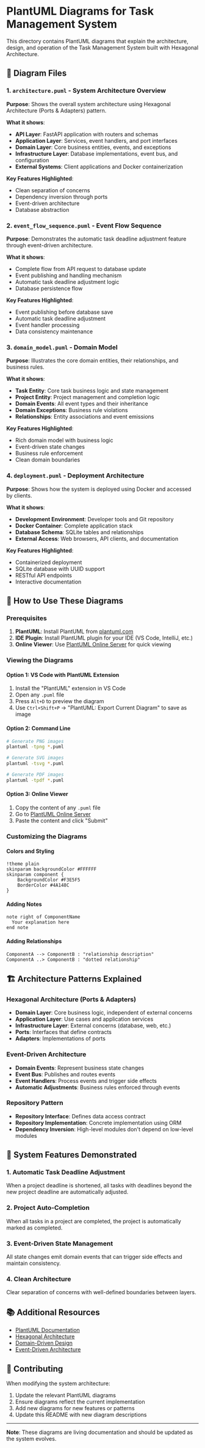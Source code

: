 # PlantUML Diagrams for Task Management System

This directory contains PlantUML diagrams that explain the architecture, design, and operation of the Task Management System built with Hexagonal Architecture.

## 📁 Diagram Files

### 1. `architecture.puml` - System Architecture Overview
**Purpose**: Shows the overall system architecture using Hexagonal Architecture (Ports & Adapters) pattern.

**What it shows**:
- **API Layer**: FastAPI application with routers and schemas
- **Application Layer**: Services, event handlers, and port interfaces
- **Domain Layer**: Core business entities, events, and exceptions
- **Infrastructure Layer**: Database implementations, event bus, and configuration
- **External Systems**: Client applications and Docker containerization

**Key Features Highlighted**:
- Clean separation of concerns
- Dependency inversion through ports
- Event-driven architecture
- Database abstraction

### 2. `event_flow_sequence.puml` - Event Flow Sequence
**Purpose**: Demonstrates the automatic task deadline adjustment feature through event-driven architecture.

**What it shows**:
- Complete flow from API request to database update
- Event publishing and handling mechanism
- Automatic task deadline adjustment logic
- Database persistence flow

**Key Features Highlighted**:
- Event publishing before database save
- Automatic task deadline adjustment
- Event handler processing
- Data consistency maintenance

### 3. `domain_model.puml` - Domain Model
**Purpose**: Illustrates the core domain entities, their relationships, and business rules.

**What it shows**:
- **Task Entity**: Core task business logic and state management
- **Project Entity**: Project management and completion logic
- **Domain Events**: All event types and their inheritance
- **Domain Exceptions**: Business rule violations
- **Relationships**: Entity associations and event emissions

**Key Features Highlighted**:
- Rich domain model with business logic
- Event-driven state changes
- Business rule enforcement
- Clean domain boundaries

### 4. `deployment.puml` - Deployment Architecture
**Purpose**: Shows how the system is deployed using Docker and accessed by clients.

**What it shows**:
- **Development Environment**: Developer tools and Git repository
- **Docker Container**: Complete application stack
- **Database Schema**: SQLite tables and relationships
- **External Access**: Web browsers, API clients, and documentation

**Key Features Highlighted**:
- Containerized deployment
- SQLite database with UUID support
- RESTful API endpoints
- Interactive documentation

## 🚀 How to Use These Diagrams

### Prerequisites
1. **PlantUML**: Install PlantUML from [plantuml.com](https://plantuml.com/)
2. **IDE Plugin**: Install PlantUML plugin for your IDE (VS Code, IntelliJ, etc.)
3. **Online Viewer**: Use [PlantUML Online Server](http://www.plantuml.com/plantuml/uml/) for quick viewing

### Viewing the Diagrams

#### Option 1: VS Code with PlantUML Extension
1. Install the "PlantUML" extension in VS Code
2. Open any `.puml` file
3. Press `Alt+D` to preview the diagram
4. Use `Ctrl+Shift+P` → "PlantUML: Export Current Diagram" to save as image

#### Option 2: Command Line
```bash
# Generate PNG images
plantuml -tpng *.puml

# Generate SVG images
plantuml -tsvg *.puml

# Generate PDF images
plantuml -tpdf *.puml
```

#### Option 3: Online Viewer
1. Copy the content of any `.puml` file
2. Go to [PlantUML Online Server](http://www.plantuml.com/plantuml/uml/)
3. Paste the content and click "Submit"

### Customizing the Diagrams

#### Colors and Styling
```plantuml
!theme plain
skinparam backgroundColor #FFFFFF
skinparam component {
    BackgroundColor #F3E5F5
    BorderColor #4A148C
}
```

#### Adding Notes
```plantuml
note right of ComponentName
  Your explanation here
end note
```

#### Adding Relationships
```plantuml
ComponentA --> ComponentB : "relationship description"
ComponentA ..> ComponentB : "dotted relationship"
```

## 🏗️ Architecture Patterns Explained

### Hexagonal Architecture (Ports & Adapters)
- **Domain Layer**: Core business logic, independent of external concerns
- **Application Layer**: Use cases and application services
- **Infrastructure Layer**: External concerns (database, web, etc.)
- **Ports**: Interfaces that define contracts
- **Adapters**: Implementations of ports

### Event-Driven Architecture
- **Domain Events**: Represent business state changes
- **Event Bus**: Publishes and routes events
- **Event Handlers**: Process events and trigger side effects
- **Automatic Adjustments**: Business rules enforced through events

### Repository Pattern
- **Repository Interface**: Defines data access contract
- **Repository Implementation**: Concrete implementation using ORM
- **Dependency Inversion**: High-level modules don't depend on low-level modules

## 🔧 System Features Demonstrated

### 1. Automatic Task Deadline Adjustment
When a project deadline is shortened, all tasks with deadlines beyond the new project deadline are automatically adjusted.

### 2. Project Auto-Completion
When all tasks in a project are completed, the project is automatically marked as completed.

### 3. Event-Driven State Management
All state changes emit domain events that can trigger side effects and maintain consistency.

### 4. Clean Architecture
Clear separation of concerns with well-defined boundaries between layers.

## 📚 Additional Resources

- [PlantUML Documentation](https://plantuml.com/)
- [Hexagonal Architecture](https://alistair.cockburn.us/hexagonal-architecture/)
- [Domain-Driven Design](https://martinfowler.com/bliki/DomainDrivenDesign.html)
- [Event-Driven Architecture](https://martinfowler.com/articles/201701-event-driven.html)

## 🤝 Contributing

When modifying the system architecture:
1. Update the relevant PlantUML diagrams
2. Ensure diagrams reflect the current implementation
3. Add new diagrams for new features or patterns
4. Update this README with new diagram descriptions

---

**Note**: These diagrams are living documentation and should be updated as the system evolves.
